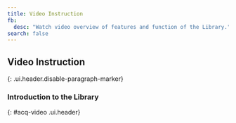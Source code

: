 ```yaml
---
title: Video Instruction
fb:
  desc: "Watch video overview of features and function of the Library."
search: false
---
```


## Video Instruction
{: .ui.header.disable-paragraph-marker}

### Introduction to the Library
{: #acq-video .ui.header}

<div class="ui embed" data-source="youtube" data-id="PwuDMXOLp74" data-placeholder="/public/img/cmi/cmi-intro.png">
</div>

